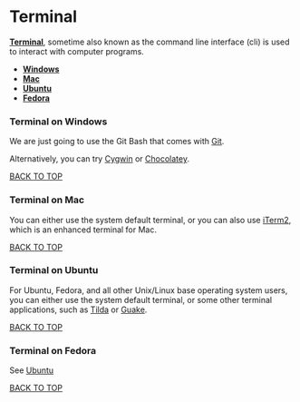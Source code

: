 Terminal
========
[**Terminal**](http://en.wikipedia.org/wiki/Command-line_interface), sometime also known as the command line interface (cli) is used to interact with computer programs.

* [**Windows**](#terminal-on-windows)
* [**Mac**](#terminal-on-mac)
* [**Ubuntu**](#terminal-on-ubuntu)
* [**Fedora**](#terminal-on-fedora)

### Terminal on Windows
We are just going to use the Git Bash that comes with [Git](#git-on-windows).

Alternatively, you can try [Cygwin](#cygwin) or [Chocolatey](#Chocolatey).

[BACK TO TOP](https://github.com/ctrl-alt-del/devenv)


### Terminal on Mac
You can either use the system default terminal, or you can also use [iTerm2](#iterm2), which is an enhanced terminal for Mac.

[BACK TO TOP](https://github.com/ctrl-alt-del/devenv)


### Terminal on Ubuntu
For Ubuntu, Fedora, and all other Unix/Linux base operating system users, you can either use the system default terminal, or some other terminal applications, such as [Tilda](#tilda) or [Guake](#guake).

[BACK TO TOP](https://github.com/ctrl-alt-del/devenv)


### Terminal on Fedora
See [Ubuntu](#terminal-on-ubuntu)

[BACK TO TOP](https://github.com/ctrl-alt-del/devenv)
